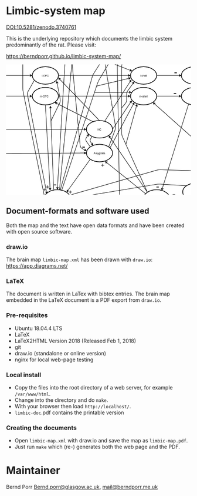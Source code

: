# Limbic-system map

[DOI:10.5281/zenodo.3740761](https://doi.org/10.5281/zenodo.3740761)

This is the underlying repository which documents the limbic system
predominantly of the rat. Please visit:

https://berndporr.github.io/limbic-system-map/

![alt tag](screenshot.png)

## Document-formats and software used

Both the map and the text have open data formats and have been
created with open source software.

### draw.io

The brain map `limbic-map.xml` has been drawn with
`draw.io`: https://app.diagrams.net/

### LaTeX

The document is written in LaTex with bibtex entries. The brain map embedded
in the LaTeX document is a PDF export from `draw.io`.


### Pre-requisites

 - Ubuntu 18.04.4 LTS
 - LaTeX
 - LaTeX2HTML Version 2018 (Released Feb 1, 2018)
 - git
 - draw.io (standalone or online version)
 - nginx for local web-page testing

### Local install

 - Copy the files into the root directory of a web server, for example `/var/www/html`.
 - Change into the directory and do `make`.
 - With your browser then load `http://localhost/`.
 - `limbic-doc`.pdf contains the printable version

### Creating the documents

 - Open `limbic-map.xml` with draw.io and save the map as `limbic-map.pdf`.
 - Just run `make` which (re-) generates both the web page and the PDF.


# Maintainer

Bernd Porr <Bernd.porr@glasgow.ac.uk>, mail@berndporr.me.uk
